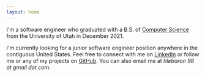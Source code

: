 ```yaml
---
layout: home
---
```


<p>
I'm a software engineer who graduated with a B.S. of <a href="https://www.cs.utah.edu">Computer Science</a> from the University of Utah in December 2021. 
</p>

<p>
I'm currently looking for a junior software engineer position anywhere in the contiguous United States.
Feel free to connect with me on <a href="https://www.linkedin.com/in/hayden-lebaron-740074163/">LinkedIn</a> or follow me or any of my projects on <a href="https://github.com/HaydenTheBaron">GitHub</a>. 
You can also email me at <i>hlebaron 98 at gmail dot com</i>.
</p>



